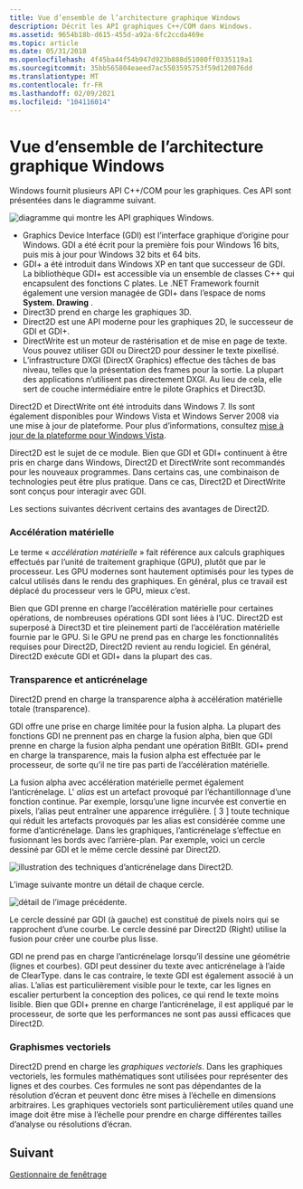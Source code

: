 ```yaml
---
title: Vue d’ensemble de l’architecture graphique Windows
description: Décrit les API graphiques C++/COM dans Windows.
ms.assetid: 9654b18b-d615-455d-a92a-6fc2ccda469e
ms.topic: article
ms.date: 05/31/2018
ms.openlocfilehash: 4f45ba44f54b947d923b888d51080ff0335119a1
ms.sourcegitcommit: 35bb565804eaeed7ac5503595753f59d120076dd
ms.translationtype: MT
ms.contentlocale: fr-FR
ms.lasthandoff: 02/09/2021
ms.locfileid: "104116014"
---
```

# <a name="overview-of-the-windows-graphics-architecture"></a>Vue d’ensemble de l’architecture graphique Windows

Windows fournit plusieurs API C++/COM pour les graphiques. Ces API sont présentées dans le diagramme suivant.

![diagramme qui montre les API graphiques Windows.](images/graphics01.png)

-   Graphics Device Interface (GDI) est l’interface graphique d’origine pour Windows. GDI a été écrit pour la première fois pour Windows 16 bits, puis mis à jour pour Windows 32 bits et 64 bits.
-   GDI+ a été introduit dans Windows XP en tant que successeur de GDI. La bibliothèque GDI+ est accessible via un ensemble de classes C++ qui encapsulent des fonctions C plates. Le .NET Framework fournit également une version managée de GDI+ dans l’espace de noms **System. Drawing** .
-   Direct3D prend en charge les graphiques 3D.
-   Direct2D est une API moderne pour les graphiques 2D, le successeur de GDI et GDI+.
-   DirectWrite est un moteur de rastérisation et de mise en page de texte. Vous pouvez utiliser GDI ou Direct2D pour dessiner le texte pixellisé.
-   L’infrastructure DXGI (DirectX Graphics) effectue des tâches de bas niveau, telles que la présentation des frames pour la sortie. La plupart des applications n’utilisent pas directement DXGI. Au lieu de cela, elle sert de couche intermédiaire entre le pilote Graphics et Direct3D.

Direct2D et DirectWrite ont été introduits dans Windows 7. Ils sont également disponibles pour Windows Vista et Windows Server 2008 via une mise à jour de plateforme. Pour plus d’informations, consultez [mise à jour de la plateforme pour Windows Vista](../win7ip/platform-update-for-windows-vista-portal.md).

Direct2D est le sujet de ce module. Bien que GDI et GDI+ continuent à être pris en charge dans Windows, Direct2D et DirectWrite sont recommandés pour les nouveaux programmes. Dans certains cas, une combinaison de technologies peut être plus pratique. Dans ce cas, Direct2D et DirectWrite sont conçus pour interagir avec GDI.

Les sections suivantes décrivent certains des avantages de Direct2D.

### <a name="hardware-acceleration"></a>Accélération matérielle

Le terme « *accélération matérielle* » fait référence aux calculs graphiques effectués par l’unité de traitement graphique (GPU), plutôt que par le processeur. Les GPU modernes sont hautement optimisés pour les types de calcul utilisés dans le rendu des graphiques. En général, plus ce travail est déplacé du processeur vers le GPU, mieux c’est.

Bien que GDI prenne en charge l’accélération matérielle pour certaines opérations, de nombreuses opérations GDI sont liées à l’UC. Direct2D est superposé à Direct3D et tire pleinement parti de l’accélération matérielle fournie par le GPU. Si le GPU ne prend pas en charge les fonctionnalités requises pour Direct2D, Direct2D revient au rendu logiciel. En général, Direct2D exécute GDI et GDI+ dans la plupart des cas.

### <a name="transparency-and-anti-aliasing"></a>Transparence et anticrénelage

Direct2D prend en charge la transparence alpha à accélération matérielle totale (transparence).

GDI offre une prise en charge limitée pour la fusion alpha. La plupart des fonctions GDI ne prennent pas en charge la fusion alpha, bien que GDI prenne en charge la fusion alpha pendant une opération BitBlt. GDI+ prend en charge la transparence, mais la fusion alpha est effectuée par le processeur, de sorte qu’il ne tire pas parti de l’accélération matérielle.

La fusion alpha avec accélération matérielle permet également l’anticrénelage. L' *alias* est un artefact provoqué par l’échantillonnage d’une fonction continue. Par exemple, lorsqu’une ligne incurvée est convertie en pixels, l’alias peut entraîner une apparence irrégulière. \[ 3 \] toute technique qui réduit les artefacts provoqués par les alias est considérée comme une forme d’anticrénelage. Dans les graphiques, l’anticrénelage s’effectue en fusionnant les bords avec l’arrière-plan. Par exemple, voici un cercle dessiné par GDI et le même cercle dessiné par Direct2D.

![illustration des techniques d’anticrénelage dans Direct2D.](images/graphics02.png)

L’image suivante montre un détail de chaque cercle.

![détail de l’image précédente.](images/graphics03.png)

Le cercle dessiné par GDI (à gauche) est constitué de pixels noirs qui se rapprochent d’une courbe. Le cercle dessiné par Direct2D (Right) utilise la fusion pour créer une courbe plus lisse.

GDI ne prend pas en charge l’anticrénelage lorsqu’il dessine une géométrie (lignes et courbes). GDI peut dessiner du texte avec anticrénelage à l’aide de ClearType. dans le cas contraire, le texte GDI est également associé à un alias. L’alias est particulièrement visible pour le texte, car les lignes en escalier perturbent la conception des polices, ce qui rend le texte moins lisible. Bien que GDI+ prenne en charge l’anticrénelage, il est appliqué par le processeur, de sorte que les performances ne sont pas aussi efficaces que Direct2D.

### <a name="vector-graphics"></a>Graphismes vectoriels

Direct2D prend en charge les *graphiques vectoriels*. Dans les graphiques vectoriels, les formules mathématiques sont utilisées pour représenter des lignes et des courbes. Ces formules ne sont pas dépendantes de la résolution d’écran et peuvent donc être mises à l’échelle en dimensions arbitraires. Les graphiques vectoriels sont particulièrement utiles quand une image doit être mise à l’échelle pour prendre en charge différentes tailles d’analyse ou résolutions d’écran.

## <a name="next"></a>Suivant

[Gestionnaire de fenêtrage](the-desktop-window-manager.md)

 

 
